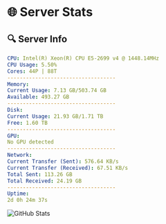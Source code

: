 # 🌐 Server Stats
## 🔍 Server Info
```yaml
CPU: Intel(R) Xeon(R) CPU E5-2699 v4 @ 1448.14MHz
CPU Usage: 5.50%
Cores: 44P | 88T
-----------------------------------
Memory:
Current Usage: 7.13 GB/503.74 GB
Available: 493.27 GB
-----------------------------------
Disk:
Current Usage: 21.93 GB/1.71 TB
Free: 1.60 TB
-----------------------------------
GPU:
No GPU detected
-----------------------------------
Network:
Current Transfer (Sent): 576.64 KB/s
Current Transfer (Received): 67.51 KB/s
Total Sent: 113.26 GB
Total Received: 24.19 GB
-----------------------------------
Uptime:
2d 0h 24m 37s
```
![GitHub Stats](https://img.shields.io/badge/Updated-2025-04-21_17:33:25-blue)